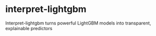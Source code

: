 # interpret-lightgbm
Interpret-lightgbm turns powerful LightGBM models into transparent, explainable predictors
